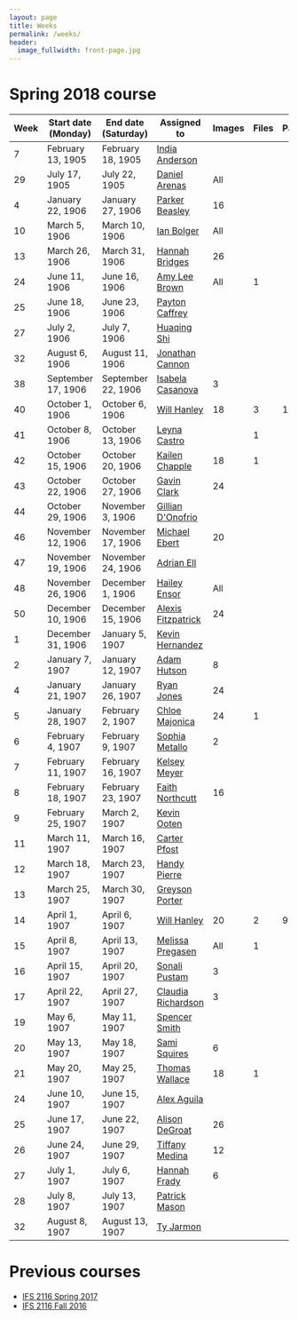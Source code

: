```yaml
---
layout: page
title: Weeks
permalink: /weeks/
header:
  image_fullwidth: front-page.jpg
---
```

# Spring 2018 course

Week|Start date (Monday)|End date (Saturday)|Assigned to|Images|Files|Pages|Notes
---|---|---|---|---|---|---|---
7|February 13, 1905|February 18, 1905|[India Anderson](https://github.com/Indiaa)||||
29|July 17, 1905|July 22, 1905|[Daniel Arenas](https://github.com/Daniel1815)|All|||
4|January 22, 1906|January 27, 1906|[Parker Beasley](https://github.com/ParkerB21)|16|||
10|March 5, 1906|March 10, 1906|[Ian Bolger](https://github.com/ieb17)|All|||
13|March 26, 1906|March 31, 1906|[Hannah Bridges](https://github.com/hlb17)|26|||
24|June 11, 1906|June 16, 1906|[Amy Lee Brown](https://github.com/amyleebrown)|All|1||
25|June 18, 1906|June 23, 1906|[Payton Caffrey](https://github.com/pcaffrey98)||||
27|July 2, 1906|July 7, 1906|[Huaqing Shi](https://github.com/huoyanzhizhou)||||
32|August 6, 1906|August 11, 1906|[Jonathan Cannon](https://github.com/alexandriaman)||||
38|September 17, 1906|September 22, 1906|[Isabela Casanova](https://github.com/icc17)|3|||
40|October 1, 1906|October 6, 1906|[Will Hanley](https://github.com/whanley)|18|3|18|
41|October 8, 1906|October 13, 1906|[Leyna Castro](https://github.com/ley06)||1||
42|October 15, 1906|October 20, 1906|[Kailen Chapple](https://github.com/wavyncurly)|18|1||
43|October 22, 1906|October 27, 1906|[Gavin Clark](https://github.com/gavinclark30)|24|||
44|October 29, 1906|November 3, 1906|[Gillian D'Onofrio](https://github.com/gillidonof)||||
46|November 12, 1906|November 17, 1906|[Michael Ebert](https://github.com/mike-ebert)|20|||
47|November 19, 1906|November 24, 1906|[Adrian Ell](https://github.com/are17)||||
48|November 26, 1906|December 1, 1906|[Hailey Ensor](https://github.com/haileyensor)|All|||
50|December 10, 1906|December 15, 1906|[Alexis Fitzpatrick](https://github.com/AlexisFitz)|24|||
1|December 31, 1906|January 5, 1907|[Kevin Hernandez](https://github.com/kevnandez)||||
2|January 7, 1907|January 12, 1907|[Adam Hutson](https://github.com/aah16c)|8|||
4|January 21, 1907|January 26, 1907|[Ryan Jones](https://github.com/Ryan-Jones994)|24|||
5|January 28, 1907|February 2, 1907|[Chloe Majonica](https://github.com/chloeelise)|24|1||
6|February 4, 1907|February 9, 1907|[Sophia Metallo](https://github.com/SophiaElizabeth)|2|||
7|February 11, 1907|February 16, 1907|[Kelsey Meyer](https://github.com/km16h)||||
8|February 18, 1907|February 23, 1907|[Faith Northcutt](https://github.com/fnorthcutt)|16|||
9|February 25, 1907|March 2, 1907|[Kevin Ooten](https://github.com/kmooten)||||
11|March 11, 1907|March 16, 1907|[Carter Pfost](https://github.com/44Silver4)||||
12|March 18, 1907|March 23, 1907|[Handy Pierre](https://github.com/FlameWo)||||
13|March 25, 1907|March 30, 1907|[Greyson Porter](https://github.com/gporter1)||||
14|April 1, 1907|April 6, 1907|[Will Hanley](https://github.com/whanley)|20|2|9|
15|April 8, 1907|April 13, 1907|[Melissa Pregasen](https://github.com/melissap17)|All|1||
16|April 15, 1907|April 20, 1907|[Sonali Pustam](https://github.com/sonalipustam)|3|||
17|April 22, 1907|April 27, 1907|[Claudia Richardson](https://github.com/Claudia5)|3|||
19|May 6, 1907|May 11, 1907|[Spencer Smith](https://github.com/spencer-R-smith)||||
20|May 13, 1907|May 18, 1907|[Sami Squires](https://github.com/samisquires)|6|||
21|May 20, 1907|May 25, 1907|[Thomas Wallace](https://github.com/tjw16f)|18|1||
24|June 10, 1907|June 15, 1907|[Alex Aguila](https://github.com/alexis11224)||||
25|June 17, 1907|June 22, 1907|[Alison DeGroat](https://github.com/laneydegroat)|26|||
26|June 24, 1907|June 29, 1907|[Tiffany Medina](https://github.com/tdm16g)|12|||
27|July 1, 1907|July 6, 1907|[Hannah Frady](https://github.com/hcf16b)|6|||
28|July 8, 1907|July 13, 1907|[Patrick Mason](https://github.com/patrickmason8)||||
32|August 8, 1907|August 13, 1907|[Ty Jarmon](https://github.com/tyjarmon)||||


# Previous courses

- [IFS 2116 Spring 2017](https://dig-eg-gaz.github.io/weeks-spring-2017/)
- [IFS 2116 Fall 2016](https://dig-eg-gaz.github.io/weeks-fall-2016/)
